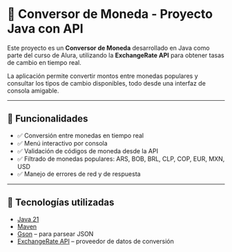 # 💱 Conversor de Moneda - Proyecto Java con API

Este proyecto es un **Conversor de Moneda** desarrollado en Java como parte del curso de Alura, utilizando la **ExchangeRate API** para obtener tasas de cambio en tiempo real.

La aplicación permite convertir montos entre monedas populares y consultar los tipos de cambio disponibles, todo desde una interfaz de consola amigable.

---

## 🚀 Funcionalidades

- ✅ Conversión entre monedas en tiempo real
- ✅ Menú interactivo por consola
- ✅ Validación de códigos de moneda desde la API
- ✅ Filtrado de monedas populares: ARS, BOB, BRL, CLP, COP, EUR, MXN, USD
- ✅ Manejo de errores de red y de respuesta

---

## 🧱 Tecnologías utilizadas

- [Java 21](https://www.oracle.com/java/technologies/javase-downloads.html)
- [Maven](https://maven.apache.org/)
- [Gson](https://github.com/google/gson) – para parsear JSON
- [ExchangeRate API](https://www.exchangerate-api.com/) – proveedor de datos de conversión